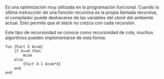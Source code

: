 Es una optimización muy utilizada en la programación funcional. Cuando la última instrucción de una función recursiva es la propia llamada recursiva, el compilador puede deshacerse de las variables del *stack* del ambiente actual. Esto permite que el *stack* no crezca con cada recursión.

Este tipo de recursividad se conoce como recursividad de cola, muchos algoritmos pueden implementarse de esta forma.

```Oz
fun {Fact X Acum}
	if X==0 then 
		Acum
	else
		{Fact X-1 Acum*X}
	end
end
```
